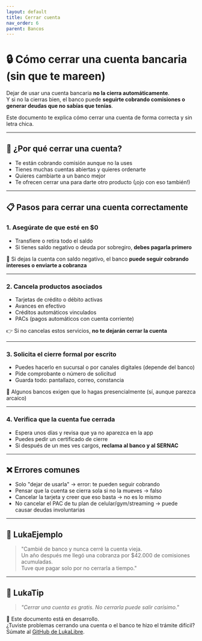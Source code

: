 ```yaml
---
layout: default
title: Cerrar cuenta
nav_order: 6
parent: Bancos
---
```


# 🔒 Cómo cerrar una cuenta bancaria (sin que te mareen)

Dejar de usar una cuenta bancaria **no la cierra automáticamente**.  
Y si no la cierras bien, el banco puede **seguirte cobrando comisiones o generar deudas que no sabías que tenías**.

Este documento te explica cómo cerrar una cuenta de forma correcta y sin letra chica.

---

## 🧠 ¿Por qué cerrar una cuenta?

- Te están cobrando comisión aunque no la uses
- Tienes muchas cuentas abiertas y quieres ordenarte
- Quieres cambiarte a un banco mejor
- Te ofrecen cerrar una para darte otro producto (¡ojo con eso también!)

---

## 📋 Pasos para cerrar una cuenta correctamente

### 1. Asegúrate de que esté en $0

- Transfiere o retira todo el saldo
- Si tienes saldo negativo o deuda por sobregiro, **debes pagarla primero**

🧠 Si dejas la cuenta con saldo negativo, el banco **puede seguir cobrando intereses o enviarte a cobranza**

---

### 2. Cancela productos asociados

- Tarjetas de crédito o débito activas
- Avances en efectivo
- Créditos automáticos vinculados
- PACs (pagos automáticos con cuenta corriente)

👉 Si no cancelas estos servicios, **no te dejarán cerrar la cuenta**

---

### 3. Solicita el cierre formal por escrito

- Puedes hacerlo en sucursal o por canales digitales (depende del banco)
- Pide comprobante o número de solicitud
- Guarda todo: pantallazo, correo, constancia

📌 Algunos bancos exigen que lo hagas presencialmente (sí, aunque parezca arcaico)

---

### 4. Verifica que la cuenta fue cerrada

- Espera unos días y revisa que ya no aparezca en la app
- Puedes pedir un certificado de cierre
- Si después de un mes ves cargos, **reclama al banco y al SERNAC**

---

## ❌ Errores comunes

- Solo "dejar de usarla" → error: te pueden seguir cobrando
- Pensar que la cuenta se cierra sola si no la mueves → falso
- Cancelar la tarjeta y creer que eso basta → no es lo mismo
- No cancelar el PAC de tu plan de celular/gym/streaming → puede causar deudas involuntarias

---

## 💬 LukaEjemplo

> "Cambié de banco y nunca cerré la cuenta vieja.  
> Un año después me llegó una cobranza por $42.000 de comisiones acumuladas.  
> Tuve que pagar solo por no cerrarla a tiempo."

---

## 🧠 LukaTip

> *"Cerrar una cuenta es gratis. No cerrarla puede salir carísimo."*

📌 Este documento está en desarrollo.  
¿Tuviste problemas cerrando una cuenta o el banco te hizo el trámite difícil? Súmate al [GitHub de LukaLibre](https://github.com/raestrada/lukalibre).
